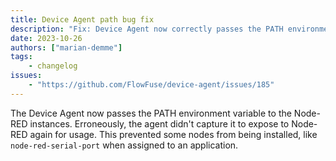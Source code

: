 ```yaml
---
title: Device Agent path bug fix
description: "Fix: Device Agent now correctly passes the PATH environment variable to Node-RED instances, resolving issues with some of node installation when assigned to applications"
date: 2023-10-26
authors: ["marian-demme"]
tags:
    - changelog
issues:
    - "https://github.com/FlowFuse/device-agent/issues/185"
---
```


The Device Agent now passes the PATH environment variable to the Node-RED instances. Erroneously, the agent didn't capture it to expose to Node-RED again for usage. This prevented some nodes from being installed, like `node-red-serial-port` when assigned to an application.

